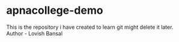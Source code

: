 # apnacollege-demo
This is the repository i have created to learn git might delete it later.
<br>
Author - Lovish Bansal
